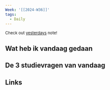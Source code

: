 ```yaml
---
Week: '[[2024-W36]]'
tags:
  - Daily
---
```

<font size=2>Check out [yesterdays](2024-09-04) note!</font>
## Wat heb ik vandaag gedaan

## De 3 studievragen van vandaag

## Links